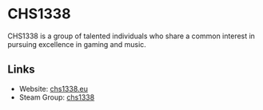 # CHS1338

CHS1338 is a group of talented individuals who share a common interest in pursuing excellence in gaming and music.

## Links

* Website: [chs1338.eu](https://chs1338.eu)
* Steam Group: [chs1338](https://steamcommunity.com/groups/chs1338)

